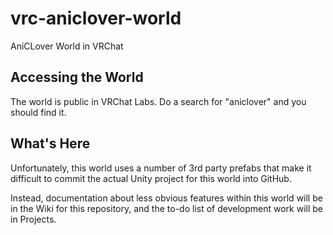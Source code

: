 # vrc-aniclover-world
AniCLover World in VRChat

## Accessing the World
The world is public in VRChat Labs. Do a search for "aniclover" and you should find it.

## What's Here
Unfortunately, this world uses a number of 3rd party prefabs that make it difficult to commit the actual Unity project for this world into GitHub.

Instead, documentation about less obvious features within this world will be in the Wiki for this repository, and the to-do list of development work will be in Projects.
